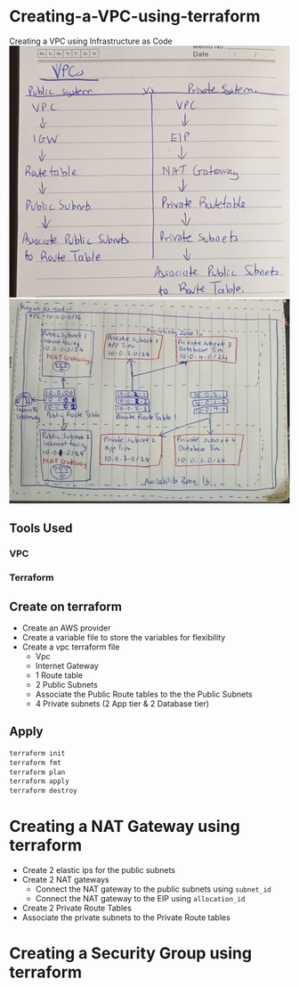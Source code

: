 # Creating-a-VPC-using-terraform
Creating a VPC using Infrastructure as Code
![Alt text](/images/vpcpic.jpg?raw=true "The difference between Private and Public Subnets")
![Alt text](/images/vpc-architecture.jpg?raw=true "The architectural design of the VPC")


## Tools Used 
### VPC
### Terraform 
## Create on terraform
- Create an AWS provider  
- Create a variable file to store the variables for flexibility
- Create a vpc terraform file 
  - Vpc 
  - Internet Gateway
  - 1 Route table
  - 2 Public Subnets
  - Associate the Public Route tables to the the Public Subnets
  - 4 Private subnets (2 App tier & 2 Database tier)
## Apply
```sh
terraform init
terraform fmt
terraform plan
terraform apply
terraform destroy
```
# Creating a NAT Gateway using terraform
- Create 2 elastic ips for the public subnets
- Create 2 NAT gateways
   - Connect the NAT gateway to the public subnets using `subnet_id`
   - Connect the NAT gateway to the EIP using `allocation_id`
- Create 2 Private Route Tables
- Associate the private subnets to the Private Route tables 

# Creating a Security Group using terraform


